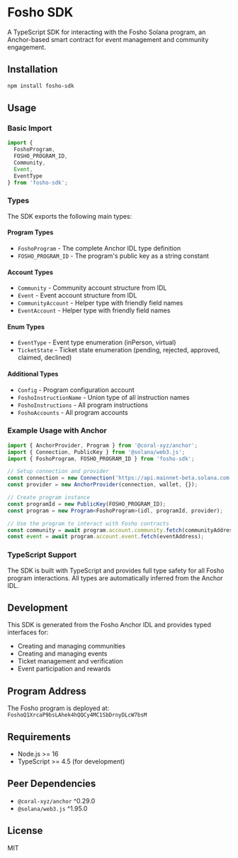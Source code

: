 # Fosho SDK

A TypeScript SDK for interacting with the Fosho Solana program, an Anchor-based smart contract for event management and community engagement.

## Installation

```bash
npm install fosho-sdk
```

## Usage

### Basic Import

```typescript
import { 
  FoshoProgram, 
  FOSHO_PROGRAM_ID, 
  Community, 
  Event, 
  EventType 
} from 'fosho-sdk';
```

### Types

The SDK exports the following main types:

#### Program Types
- `FoshoProgram` - The complete Anchor IDL type definition
- `FOSHO_PROGRAM_ID` - The program's public key as a string constant

#### Account Types
- `Community` - Community account structure from IDL
- `Event` - Event account structure from IDL
- `CommunityAccount` - Helper type with friendly field names
- `EventAccount` - Helper type with friendly field names

#### Enum Types
- `EventType` - Event type enumeration (inPerson, virtual)
- `TicketState` - Ticket state enumeration (pending, rejected, approved, claimed, declined)

#### Additional Types
- `Config` - Program configuration account
- `FoshoInstructionName` - Union type of all instruction names
- `FoshoInstructions` - All program instructions
- `FoshoAccounts` - All program accounts

### Example Usage with Anchor

```typescript
import { AnchorProvider, Program } from '@coral-xyz/anchor';
import { Connection, PublicKey } from '@solana/web3.js';
import { FoshoProgram, FOSHO_PROGRAM_ID } from 'fosho-sdk';

// Setup connection and provider
const connection = new Connection('https://api.mainnet-beta.solana.com');
const provider = new AnchorProvider(connection, wallet, {});

// Create program instance
const programId = new PublicKey(FOSHO_PROGRAM_ID);
const program = new Program<FoshoProgram>(idl, programId, provider);

// Use the program to interact with Fosho contracts
const community = await program.account.community.fetch(communityAddress);
const event = await program.account.event.fetch(eventAddress);
```

### TypeScript Support

The SDK is built with TypeScript and provides full type safety for all Fosho program interactions. All types are automatically inferred from the Anchor IDL.

## Development

This SDK is generated from the Fosho Anchor IDL and provides typed interfaces for:

- Creating and managing communities
- Creating and managing events
- Ticket management and verification
- Event participation and rewards

## Program Address

The Fosho program is deployed at: `FoshoQ1XrcaP9bsLAhek4hQQCy4MC1SbDrnyDLcW7bsM`

## Requirements

- Node.js >= 16
- TypeScript >= 4.5 (for development)

## Peer Dependencies

- `@coral-xyz/anchor` ^0.29.0
- `@solana/web3.js` ^1.95.0

## License

MIT
